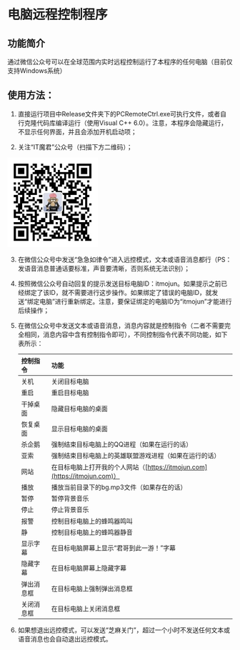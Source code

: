 # 电脑远程控制程序

## 功能简介

通过微信公众号可以在全球范围内实时远程控制运行了本程序的任何电脑（目前仅支持Windows系统）

## 使用方法：

1. 直接运行项目中Release文件夹下的PCRemoteCtrl.exe可执行文件，或者自行克隆代码库编译运行（使用Visual C++ 6.0）。注意，本程序会隐藏运行，不显示任何界面，并且会添加开机启动项；

2. 关注“IT魔君”公众号（扫描下方二维码）；

<img src="https://raw.githubusercontent.com/itmojun/static_resources/master/IT%E9%AD%94%E5%90%9B%E5%85%AC%E4%BC%97%E5%8F%B7%E4%BA%8C%E7%BB%B4%E7%A0%81(%E6%9C%80%E5%B0%8F%E5%B0%BA%E5%AF%B8).jpg" width="40%" />

3. 在微信公众号中发送“急急如律令”进入远控模式，文本或语音消息都行（PS：发语音消息普通话要标准，声音要清晰，否则系统无法识别）；

4. 按照微信公众号自动回复的提示发送目标电脑ID：itmojun。如果提示之前已经绑定了该ID，就不需要进行这步操作。如果绑定了错误的电脑ID，就发送“绑定电脑”进行重新绑定。注意，要保证绑定的电脑ID为“itmojun”才能进行后续操作；

5. 在微信公众号中发送文本或语音消息，消息内容就是控制指令（二者不需要完全相同，消息内容中含有控制指令即可），不同控制指令代表不同功能，如下表所示：

   | 控制指令 | 功能                                                         |
   | ------ | ------------------------------------------------------------ |
   | 关机 | 关闭目标电脑 |
   | 重启 | 重启目标电脑 |
   | 干掉桌面 | 隐藏目标电脑的桌面 |
   | 恢复桌面 | 显示目标电脑的桌面 |
   | 杀企鹅 | 强制结束目标电脑上的QQ进程（如果在运行的话） |
   | 亚索 | 强制结束目标电脑上的英雄联盟游戏进程（如果在运行的话） |
   | 网站 | 在目标电脑上打开我的个人网站（[https://itmojun.com](https://itmojun.com)） |
   | 播放 | 播放当前目录下的bg.mp3文件（如果存在的话） |
   | 暂停 | 暂停背景音乐 |
   | 停止 | 停止背景音乐 |
   | 报警 | 控制目标电脑上的蜂鸣器鸣叫 |
   | 静 | 控制目标电脑上的蜂鸣器静音 |
   | 显示字幕 | 在目标电脑屏幕上显示“君哥到此一游！”字幕 |
   | 隐藏字幕 | 在目标电脑屏幕上隐藏字幕 |
   | 弹出消息框 | 在目标电脑上强制弹出消息框 |
   | 关闭消息框 | 在目标电脑上关闭消息框 |

6. 如果想退出远控模式，可以发送“芝麻关门”，超过一个小时不发送任何文本或语音消息也会自动退出远控模式。



